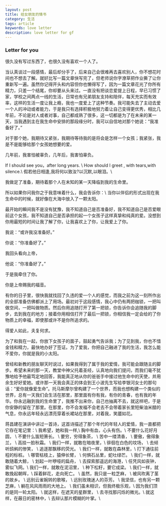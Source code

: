 ```yaml
---
layout: post
title: 给女朋友的情书
category: 生活
tags: article
keywords: love letter
description: love letter for gf
---
```


### Letter for you
很久没有写过东西了，也很久没有喜欢一个人了。

当认真谈过一段感情，最后却分手了，后来自己会很难再去喜欢别人，你不想花时间也不想去了解。就好比写一篇文章快写完了，但老师说你字潦草把作业撕了让你重新写一遍。虽然你记得开头和内容但你也懒得写了，因为一篇文章花光了你所有精力，只差一个结尾，你却要从头来过。一直没有把谈恋爱提上日程，早已习惯了家，学校之间两点一线的生活，日常也有兄弟朋友支持和陪伴，每天充实而有效率，这样的生活一度让我上瘾，我也一度爱上了这种节奏。我可能失去了主动去爱一个人的冲动或者能力，于是我只有选择积极地努力着让自己变得更优秀，相比几年前，不论是对人或者对事，自己都成熟了很多，这一切都是为了在未来的某一天，当我遇到主在我生命中安排的那段缘分时，我可以自信地对那个她说：“我准备好了。”

对于那个她，我期待又紧张，我期待等待我的是将会是怎样一个女孩；我紧张，我是不是能够给那个女孩她想要的爱。

几年前，我害怕被辜负，几年后，我害怕辜负。

If I should see you，after long years. \\
How should I greet , with tears,with silence.\\
假若他日相逢,我将何以致汝?以沉默,以眼泪。\\

我做足了准备，期待着那个人在未知的某一天降临到我的生命里。

所以如果你问我你之于我意味着什么，我会告诉你：\\
当你以伴侣的形式出现在我生命中的时候，就好像在大海中放入了一颗太阳。

最开始的瞬间我不是没有犹豫，我不知道自己是否准备好，我不知道自己是否爱眼前这个女孩，我不知道自己是否承担的起一个女孩子这样真挚和纯真的爱。没想到你用最短的时间让我了解了你，让我喜欢上了你，让我爱上了你。

我说：“或许我没准备好。”

你说：“你准备好了。”

我回头看向上帝，

他说：“你准备好了。”

于是我牵住了你。

你是上帝赐我的福音。

有你的日子里，很快我就找回了久违的爱一个人的感觉，而我之前为这一刻所作出的全部准备仿佛都派上了用场。最初对于这段感情，我心中仍有两把枷锁，一把叫做空间，一把叫做物质。然后你用追随打开了第一把锁，你告诉你会追随我的脚步，去到我在的地方；接着你用相信打开了最后一把锁，你相信我一定会给的了你物质上的幸福，即使那或许不是你所追求的。

得爱人如此，夫复何求。

为了和我在一起，你放下女孩子的面子，鼓起勇气告诉我；为了见到我，你也不惜金钱和精力，最快地办好了签证。为了爱我，你把自己融进了我的生活，我怎么能不爱你，你就是我的小太阳。

曾经和新教的朋友聊天时说过，如果我得到了属于我的爱情，我可能会跟随主的脚步。希望未来的那一天，教堂中神父托着圣经，认真地向我们提问，而我们毫不犹豫地给予他最笃定地回答，我能真正地从你的爸爸手中接过他生命中的天使，并用余生好好爱她。或许那一天我会真正的体会到王小波先生写给李银河女士的那句话：“爱你就像爱生命”。托马斯摩尔曾构建了一个世界，而我也想构建一个类似的世界，总有一天我们会生活在那里，那里面有你有我，有你的青春，也有我的年华。你永远融到我的生命里了，我推不出来你，自己也抽离不去，就这样吧，于是你安静的留在了那里。在那里，你不会发福不会老去不会带着家长里短柴油米醋的气息，你永远年轻永远漂亮穿着长裙站在那里，对着我，笑靥如花。

蒋昌建在演讲中讲过一首诗，这首诗描述了那个年代的年轻人的爱情，我一直都把它存在笔记里：\\
我希望，她和我一样,\\
胸中有血，心头有伤。\\
不要什么花好月圆， \\
不要什么笛短箫长。 \\
要穷，穷得象茶， \\
苦中一缕清香， \\
要傲，傲得象兰， \\
高挂一脸秋霜。 \\
我们一样，就敢在暗夜里，\\
徘徊在白色的坟场， \\
去倾听鸱鸺的惨笑， \\
追逐那飘移的荧光。 \\
我们一样，就敢在森林里，\\
打下通往前程的标桩。 \\
哪管枯枝上，猿伸长臂， \\
何惧石丛里，蛇吐绿芒。 \\
我们一样，就敢随着大鲸， \\
划起一叶咿哑的扁舟， \\
去探索那遥远的海港，\\
任凭风如丧钟，雾似飞网。\\
我们一样，就敢在泥沼里， \\
种下松籽，要它成梁。 \\
我们一样，就敢挽起朝晖，\\ 
踩着鲜花，走向死亡。 \\
虽然，我只是一粒芝麻， \\
被风吹离了茎的故乡。 \\
远别云雀婉转的歌喉， \\
远别玫瑰迷人的芬芳。 \\
我坚信，也有另一颗芝麻，\\ 
躺在风风雨雨的大地上。 \\
我们虽未相识，但我终极乐观，\\ 
因为我们顶的是同一轮太阳。 \\
就这样，在遮天的星群里， \\
去寻找那闪烁的微光。\\
就这样，在蔽日的密林中，\\ 
去辩认那片模糊的叶掌。\\


